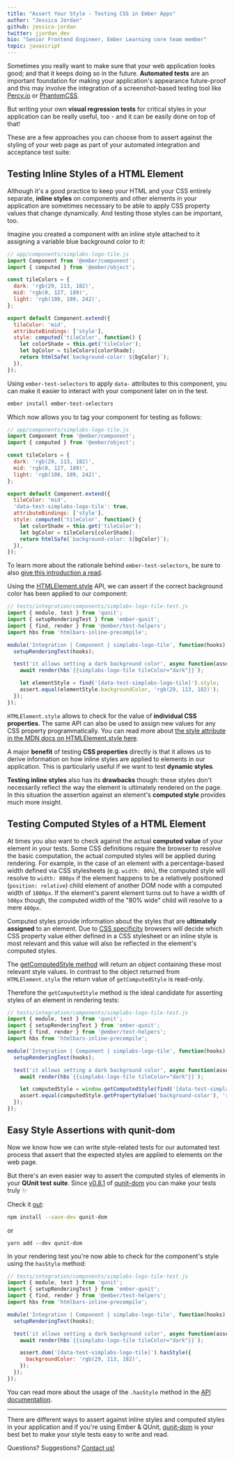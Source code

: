 ```yaml
---
title: "Assert Your Style - Testing CSS in Ember Apps"
author: "Jessica Jordan"
github: jessica-jordan
twitter: jjordan_dev
bio: "Senior Frontend Engineer, Ember Learning core team member"
topic: javascript
---
```


Sometimes you really want to make sure that your web application looks good; and that it keeps doing so in the future.
**Automated tests** are an important foundation for making your application's appearance future-proof and this may involve the integration of a screenshot-based testing tool like [Percy.io](https://percy.io/) or [PhantomCSS](https://github.com/HuddleEng/PhantomCSS).

But writing your own **visual regression tests** for critical styles in your application can be really useful, too - and it can be easily done on top of that!

<!--break-->

These are a few approaches you can choose from to assert against the styling of your web page as part of your automated integration and acceptance test suite:

## Testing Inline Styles of a HTML Element

Although it's a good practice to keep your HTML and your CSS entirely separate, **inline styles** on components and other elements in your application are sometimes necessary to be able to apply CSS property values that change dynamically. And testing those styles can be important, too.

Imagine you created a component with an inline style attached to it assigning a variable blue background color to it:

```js
// app/components/simplabs-logo-tile.js
import Component from '@ember/component';
import { computed } from '@ember/object';

const tileColors = {
  dark: 'rgb(29, 113, 182)',
  mid: 'rgb(0, 127, 189)',
  light: 'rgb(108, 189, 242)',
};

export default Component.extend({
  tileColor: 'mid',
  attributeBindings: ['style'],
  style: computed('tileColor', function() {
    let colorShade = this.get('tileColor');
    let bgColor = tileColors[colorShade];
    return htmlSafe(`background-color: ${bgColor}`);
  }),
});
```

Using `ember-test-selectors` to apply `data-` attributes to this component, you can make it easier to interact with your component later on in the test.

```bash
ember install ember-test-selectors
```
Which now allows you to tag your component for testing as follows:

```js
// app/components/simplabs-logo-tile.js
import Component from '@ember/component';
import { computed } from '@ember/object';

const tileColors = {
  dark: 'rgb(29, 113, 182)',
  mid: 'rgb(0, 127, 189)',
  light: 'rgb(108, 189, 242)',
};

export default Component.extend({
  tileColor: 'mid',
  'data-test-simplabs-logo-tile': true,
  attributeBindings: ['style'],
  style: computed('tileColor', function() {
    let colorShade = this.get('tileColor');
    let bgColor = tileColors[colorShade];
    return htmlSafe(`background-color: ${bgColor}`);
  }),
});
```
 To learn more about the rationale behind `ember-test-selectors`, be sure to also [give this introduction a read](/blog/2017/11/17/ember-test-selectors-road-to-1-0).

Using the [HTMLElement.style](https://developer.mozilla.org/en-US/docs/Web/API/HTMLElement/style) API, we can assert if the correct background color has been applied to our component:


```js
// tests/integration/components/simplabs-logo-tile-test.js
import { module, test } from 'qunit';
import { setupRenderingTest } from 'ember-qunit';
import { find, render } from '@ember/test-helpers';
import hbs from 'htmlbars-inline-precompile';

module('Integration | Component | simplabs-logo-tile', function(hooks) {
  setupRenderingTest(hooks);

  test('it allows setting a dark background color', async function(assert) {
    await render(hbs`{{simplabs-logo-tile tileColor="dark"}}`);

    let elementStyle = find('[data-test-simplabs-logo-tile]').style;
    assert.equal(elementStyle.backgroundColor, 'rgb(29, 113, 182)');
  });
});
```

`HTMLElement.style` allows to check for the value of **individual CSS properties**. The same API can also be used to assign new values for any CSS property programmatically.
You can read more about [the style attribute in the MDN docs on HTMLElement.style here](https://developer.mozilla.org/en-US/docs/Web/API/HTMLElement/style).

A major **benefit** of testing **CSS properties**  directly is that it allows us to derive information on how inline styles are applied to elements in our application. This is particularly useful if we want to test **dynamic styles**.

**Testing inline styles** also has its **drawbacks** though: these styles don't necessarily reflect the way the element is ultimately rendered on the page. In this situation the assertion against an element's **computed style** provides much more insight.

## Testing Computed Styles of a HTML Element

At times you also want to check against the actual **computed value** of your element in your tests. Some CSS definitions require the browser to resolve the  basic computation, the actual computed styles will be applied during rendering. For example, in the case of an element with a percentage-based width defined via CSS stylesheets (e.g. `width: 80%`), the computed style will resolve to `width: 800px` if the element happens to be a relatively positioned (`position: relative`) child element of another DOM node with a computed width of `1000px`. If the element's parent element turns out to have a width of `500px` though, the computed width of the "80% wide" child will resolve to a mere `400px`.

Computed styles provide information about the styles that are **ultimately assigned** to an element. Due to [CSS specificity](https://developer.mozilla.org/en-US/docs/Web/CSS/Specificity) browsers will decide which CSS property value either defined in a CSS stylesheet or an inline style is most relevant and this value will also be reflected in the element's computed styles.

The [getComputedStyle method](https://developer.mozilla.org/en-US/docs/Web/API/Window/getComputedStyle) will return an object containing these most relevant style values. In contrast to the object returned from `HTMLElement.style` the return value of `getComputedStyle` is read-only.

Therefore the `getComputedStyle` method is the ideal candidate for asserting styles of an element in rendering tests:

```js
// tests/integration/components/simplabs-logo-tile-test.js
import { module, test } from 'qunit';
import { setupRenderingTest } from 'ember-qunit';
import { find, render } from '@ember/test-helpers';
import hbs from 'htmlbars-inline-precompile';

module('Integration | Component | simplabs-logo-tile', function(hooks) {
  setupRenderingTest(hooks);

  test('it allows setting a dark background color', async function(assert) {
    await render(hbs`{{simplabs-logo-tile tileColor="dark"}}`);

    let computedStyle = window.getComputedStyle(find('[data-test-simplabs-logo-tile]'), null);
    assert.equal(computedStyle.getPropertyValue('background-color'), 'rgb(29, 113, 182)');
  });
});
```

## Easy Style Assertions with qunit-dom

Now we know how we can write style-related tests for our automated test process that assert that the expected styles are applied to elements on the web page.

But there's an even easier way to assert the computed styles of elements in your **QUnit test suite**. Since [v0.8.1](https://twitter.com/simplabs/status/1065913669995978752) of [qunit-dom](/blog/2017/10/24/high-level-assertions-with-qunit-dom) you can make your tests truly ✨

Check it [out](https://github.com/simplabs/qunit-dom):

```bash
npm install --save-dev qunit-dom
```

or

```
yarn add --dev qunit-dom
```

In your rendering test you're now able to check for the component's style using the `hasStyle` method:

```js
// tests/integration/components/simplabs-logo-tile-test.js
import { module, test } from 'qunit';
import { setupRenderingTest } from 'ember-qunit';
import { find, render } from '@ember/test-helpers';
import hbs from 'htmlbars-inline-precompile';

module('Integration | Component | simplabs-logo-tile', function(hooks) {
  setupRenderingTest(hooks);

  test('it allows setting a dark background color', async function(assert) {
    await render(hbs`{{simplabs-logo-tile tileColor="dark"}}`);

    assert.dom('[data-test-simplabs-logo-tile]').hasStyle({
      backgroundColor: 'rgb(29, 113, 182)',
    });
  });
});
```

You can read more about the usage of the `.hasStyle` method in the [API documentation](https://github.com/simplabs/qunit-dom/blob/master/API.md#hasStyle).

---

There are different ways to assert against inline styles and computed styles in your application and if you're using Ember & QUnit, [qunit-dom](https://github.com/simplabs/qunit-dom) is your best bet to make your style tests easy to write and read.

Questions? Suggestions? [Contact us!](/contact/)
